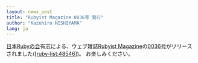 ```yaml
---
layout: news_post
title: "Rubyist Magazine 0036号 発行"
author: "Kazuhiro NISHIYAMA"
lang: ja
---
```


[日本Rubyの会][1]有志による、ウェブ雑誌[Rubyist
Magazine][2]の[0036号][3]がリリースされました([\[ruby-list:48546\]][4])。 お楽しみください。



[1]: http://jp.rubyist.net/
[2]: http://jp.rubyist.net/magazine/
[3]: http://jp.rubyist.net/magazine/?0036
[4]: https://blade.ruby-lang.org/ruby-list/48546

